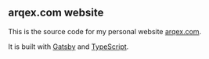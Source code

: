 arqex.com website
-----------------

This is the source code for my personal website [arqex.com](https://arqex.com). 

It is built with [Gatsby](https://www.gatsbyjs.com/) and [TypeScript](https://www.typescriptlang.org/).